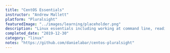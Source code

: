```yaml
---
title: "CentOS Essentials"
instructor: "Andrew Mallett"
platform: "Pluralsight"
featuredImage: "../images/learning/placeholder.png"
description: "Linux essentials including working at command line, reading files, vim, piping, redirection, and file permissions."
completed_date: "2019-12-30"
category: "linux"
notes: "https://github.com/danielabar/centos-pluralsight"
---
```

